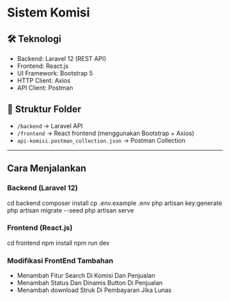 # Sistem Komisi
## 🛠 Teknologi
- Backend: Laravel 12 (REST API)
- Frontend: React.js
- UI Framework: Bootstrap 5
- HTTP Client: Axios
- API Client: Postman

## 📁 Struktur Folder
- `/backend` → Laravel API
- `/frontend` → React frontend (menggunakan Bootstrap + Axios)
- `api-komisi.postman_collection.json` → Postman Collection

---

##  Cara Menjalankan

### Backend (Laravel 12)
cd backend
composer install
cp .env.example .env
php artisan key:generate
php artisan migrate --seed
php artisan serve

### Frontend (React.js)
cd frontend
npm install
npm run dev


### Modifikasi FrontEnd Tambahan
-  Menambah Fitur Search Di Komisi Dan Penjualan
- Menambah Status Dan Dinamis Button Di Penjualan
- Menambah download Struk Di Pembayaran Jika Lunas